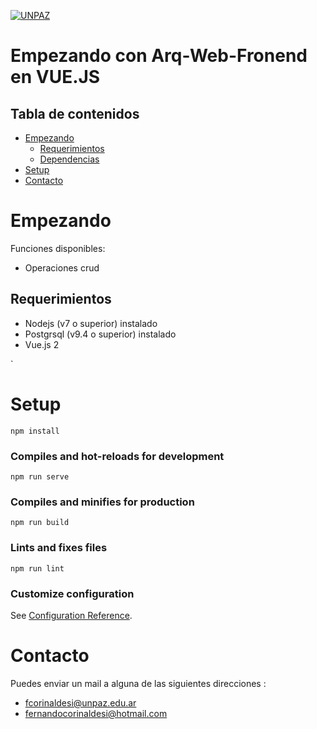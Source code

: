 <a href="http://www.unpaz.edu.ar"><img src="https://www.unpaz.edu.ar/sites/default/files/unpaz_0.png" title="FVCproductions" alt="UNPAZ"></a>

# Empezando con Arq-Web-Fronend en VUE.JS

## Tabla de contenidos  
- [Empezando](#Empezando)
  - [Requerimientos](#Requerimientos)
  - [Dependencias](#Dependencias)
- [Setup](#Setup)
- [Contacto](#Contacto)
 
 

# Empezando

Funciones disponibles:
* Operaciones crud

 
## Requerimientos 

 - Nodejs  (v7 o superior) instalado
 - Postgrsql (v9.4 o superior) instalado
 - Vue.js 2


 










`  



# Setup
```
npm install
```

### Compiles and hot-reloads for development
```
npm run serve
```

### Compiles and minifies for production
```
npm run build
```

### Lints and fixes files
```
npm run lint
```

### Customize configuration
See [Configuration Reference](https://cli.vuejs.org/config/).

# Contacto
Puedes enviar un mail a alguna de las siguientes direcciones : 

- fcorinaldesi@unpaz.edu.ar
- fernandocorinaldesi@hotmail.com
